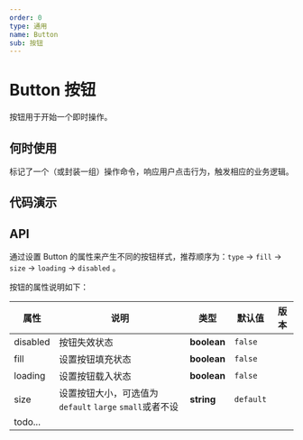 ```yaml
---
order: 0 
type: 通用
name: Button
sub: 按钮
---
```


# Button 按钮
按钮用于开始一个即时操作。

## 何时使用
标记了一个（或封装一组）操作命令，响应用户点击行为，触发相应的业务逻辑。

## 代码演示
<!-- demo -->

## API
通过设置 Button 的属性来产生不同的按钮样式，推荐顺序为：`type` -> `fill` -> `size` -> `loading` -> `disabled` 。

按钮的属性说明如下：

|属性|说明|类型|默认值|版本|
|---|---|---|---|---|
|disabled|按钮失效状态|**boolean**|`false`||
|fill|设置按钮填充状态|**boolean**|`false`||
|loading|设置按钮载入状态|**boolean**|`false`||
|size|设置按钮大小，可选值为`default` `large` `small`或者不设|**string**|`default`||
|todo...|
